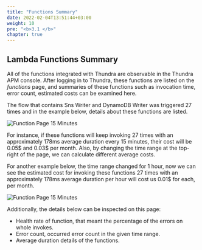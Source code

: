 ```yaml
---
title: "Functions Summary"
date: 2022-02-04T13:51:44+03:00
weight: 10
pre: "<b>3.1 </b>"
chapter: true
---
```


## Lambda Functions Summary

All of the functions integrated with Thundra are observable in the Thundra APM console. After logging in to Thundra, these functions are listed on the *functions* page, and summaries of these functions such as invocation time, error count, estimated costs can be examined here.

The flow that contains Sns Writer and DynamoDB Writer was triggered 27 times and in the example below, details about these functions are listed.

![Function Page 15 Minutes](/images/_monitoring/functions_page_15_minutes.png)

For instance, if these functions will keep invoking 27 times with an approximately 178ms average duration every 15 minutes, their cost will be 0.05$ and 0.03$ per month. Also, by changing the time range at the top-right of the page, we can calculate different average costs.

For another example below, the time range changed for 1 hour, now we can see the estimated cost for invoking these functions 27 times with an approximately 178ms average duration per hour will cost us 0.01$ for each, per month.

![Function Page 15 Minutes](/images/_monitoring/functions_page_1_hour.png)


Additionally, the details below can be inspected on this page:

-   Health rate of function, that meant the percentage of the errors on whole invokes.
-   Error count, occurred error count in the given time range.
-   Average duration details of the functions.
